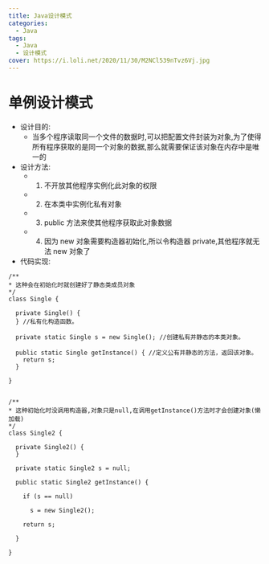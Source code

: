 ```yaml
---
title: Java设计模式
categories:
  - Java
tags:
  - Java
  - 设计模式
cover: https://i.loli.net/2020/11/30/M2NCl539nTvz6Vj.jpg
---
```


<!--
 * @Author: Weidows
 * @Date: 2020-09-09 22:53:55
 * @LastEditors: Weidows
 * @LastEditTime: 2020-11-30 21:44:45
 * @FilePath: \Weidowsd:\Game\Demo\Github\Blog\source\_posts\Java\design_pattern.md
-->

# 单例设计模式

- 设计目的:
  - 当多个程序读取同一个文件的数据时,可以把配置文件封装为对象,为了使得所有程序获取的是同一个对象的数据,那么就需要保证该对象在内存中是唯一的
- 设计方法:
  - 1. 不开放其他程序实例化此对象的权限
  - 2. 在本类中实例化私有对象
  - 3. public 方法来使其他程序获取此对象数据
  - 4. 因为 new 对象需要构造器初始化,所以令构造器 private,其他程序就无法 new 对象了
- 代码实现:

```
/**
* 这种会在初始化时就创建好了静态类成员对象
*/
class Single {

  private Single() {
  } //私有化构造函数。

  private static Single s = new Single(); //创建私有并静态的本类对象。

  public static Single getInstance() { //定义公有并静态的方法，返回该对象。
    return s;
  }

}


/**
* 这种初始化时没调用构造器,对象只是null,在调用getInstance()方法时才会创建对象(懒加载)
*/
class Single2 {

  private Single2() {
  }

  private static Single2 s = null;

  public static Single2 getInstance() {

    if (s == null)

      s = new Single2();

    return s;

  }

}
```
